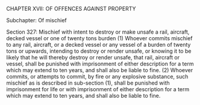 CHAPTER XVII: OF OFFENCES AGAINST PROPERTY

Subchapter: Of mischief

Section 327: Mischief with intent to destroy or make unsafe a rail, aircraft, decked vessel or one of twenty tons burden
(1) Whoever commits mischief to any rail, aircraft, or a decked vessel or any vessel of a burden of twenty tons or upwards, intending to destroy or render unsafe, or knowing it to be likely that he will thereby destroy or render unsafe, that rail, aircraft or vessel, shall be punished with imprisonment of either description for a term which may extend to ten years, and shall also be liable to fine. (2) Whoever commits, or attempts to commit, by fire or any explosive substance, such mischief as is described in sub-section (1), shall be punished with imprisonment for life or with imprisonment of either description for a term which may extend to ten years, and shall also be liable to fine.

